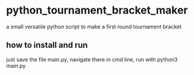 # python_tournament_bracket_maker
a small versatile python script to make a first round tournament bracket
## how to install and run
just save the file main.py, navigate there in cmd line, run with python3 main.py
